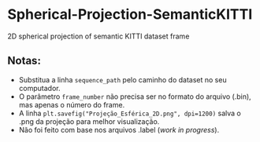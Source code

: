 # Spherical-Projection-SemanticKITTI
2D spherical projection of semantic KITTI dataset frame

## **Notas**:
   + Substitua a linha `sequence_path` pelo caminho do dataset no seu computador.
   + O parâmetro `frame_number` não precisa ser no formato do arquivo (.bin), mas apenas o número do frame.
   + A linha `plt.savefig("Projeção_Esférica_2D.png", dpi=1200)` salva o .png da projeção para melhor visualização.
   + Não foi feito com base nos arquivos .label (_work in progress_).
     
